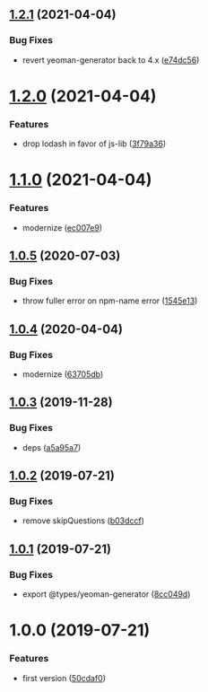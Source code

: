 ## [1.2.1](https://github.com/NaturalCycles/yeoman-lib/compare/v1.2.0...v1.2.1) (2021-04-04)


### Bug Fixes

* revert yeoman-generator back to 4.x ([e74dc56](https://github.com/NaturalCycles/yeoman-lib/commit/e74dc56972061ec91ab21055ce53b24fad97d939))

# [1.2.0](https://github.com/NaturalCycles/yeoman-lib/compare/v1.1.0...v1.2.0) (2021-04-04)


### Features

* drop lodash in favor of js-lib ([3f79a36](https://github.com/NaturalCycles/yeoman-lib/commit/3f79a362662d91bb9179ff77d85836efe792d94a))

# [1.1.0](https://github.com/NaturalCycles/yeoman-lib/compare/v1.0.5...v1.1.0) (2021-04-04)


### Features

* modernize ([ec007e9](https://github.com/NaturalCycles/yeoman-lib/commit/ec007e95b72564d6a505aa8383f4128bacda3dbb))

## [1.0.5](https://github.com/NaturalCycles/yeoman-lib/compare/v1.0.4...v1.0.5) (2020-07-03)


### Bug Fixes

* throw fuller error on npm-name error ([1545e13](https://github.com/NaturalCycles/yeoman-lib/commit/1545e13e044b2a11f7b7dd4055892c0e5fa6b9ff))

## [1.0.4](https://github.com/NaturalCycles/yeoman-lib/compare/v1.0.3...v1.0.4) (2020-04-04)


### Bug Fixes

* modernize ([63705db](https://github.com/NaturalCycles/yeoman-lib/commit/63705db76beccc12757b1c1f8423dc194f1f11ec))

## [1.0.3](https://github.com/NaturalCycles/yeoman-lib/compare/v1.0.2...v1.0.3) (2019-11-28)


### Bug Fixes

* deps ([a5a95a7](https://github.com/NaturalCycles/yeoman-lib/commit/a5a95a7aeb89cd7c29c727f313a0b919f52ee0b7))

## [1.0.2](https://github.com/NaturalCycles/yeoman-lib/compare/v1.0.1...v1.0.2) (2019-07-21)


### Bug Fixes

* remove skipQuestions ([b03dccf](https://github.com/NaturalCycles/yeoman-lib/commit/b03dccf))

## [1.0.1](https://github.com/NaturalCycles/yeoman-lib/compare/v1.0.0...v1.0.1) (2019-07-21)


### Bug Fixes

* export @types/yeoman-generator ([8cc049d](https://github.com/NaturalCycles/yeoman-lib/commit/8cc049d))

# 1.0.0 (2019-07-21)


### Features

* first version ([50cdaf0](https://github.com/NaturalCycles/yeoman-lib/commit/50cdaf0))
